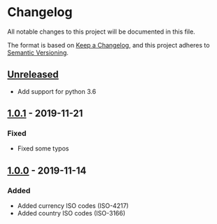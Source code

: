 # Changelog
All notable changes to this project will be documented in this file.

The format is based on [Keep a Changelog][clog], and this project adheres to [Semantic Versioning][semver].

## [Unreleased]
- Add support for python 3.6

## [1.0.1] - 2019-11-21
### Fixed
- Fixed some typos

## [1.0.0] - 2019-11-14
### Added
- Added currency ISO codes (ISO-4217)
- Added country ISO codes (ISO-3166)


[unreleased]: https://github.com/spapanik/teritorio/compare/v1.0.1...master
[1.0.1]: https://github.com/spapanik/teritorio/compare/v1.0.0...v1.0.1
[1.0.0]: https://github.com/spapanik/teritorio/releases/tag/v1.0.0

[clog]: https://keepachangelog.com/en/1.0.0/
[semver]: https://semver.org/spec/v2.0.0.html
